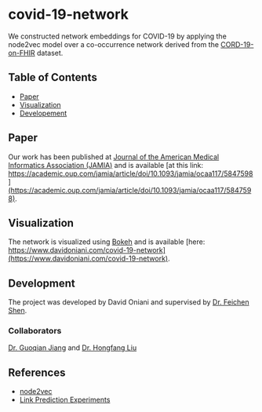 # covid-19-network

We constructed network embeddings for COVID-19 by applying the node2vec model
over a co-occurrence network derived from the [CORD-19-on-FHIR](https://github.com/fhircat/CORD-19-on-FHIR)
dataset.

## Table of Contents

- [Paper](#paper)
- [Visualization](#visualization)
- [Developement](#development)

## Paper

Our work has been published at [Journal of the American Medical Informatics Association (JAMIA)](https://academic.oup.com/jamia)
and is available [at this link: https://academic.oup.com/jamia/article/doi/10.1093/jamia/ocaa117/5847598](https://academic.oup.com/jamia/article/doi/10.1093/jamia/ocaa117/5847598).

## Visualization

The network is visualized using [Bokeh](https://bokeh.org/) and is available
[here: https://www.davidoniani.com/covid-19-network](https://www.davidoniani.com/covid-19-network).

## Development

The project was developed by David Oniani and supervised by [Dr. Feichen Shen](https://www.mayo.edu/research/faculty/shen-feichen-ph-d/bio-20238745).

### Collaborators

[Dr. Guoqian Jiang](https://www.mayo.edu/research/faculty/jiang-guoqian-m-d-ph-d/bio-00093912) and [Dr. Hongfang Liu](https://www.mayo.edu/research/faculty/liu-hongfang-ph-d/bio-00055092)

## References

- [node2vec](https://github.com/aditya-grover/node2vec)
- [Link Prediction Experiments](https://github.com/lucashu1/link-prediction)
